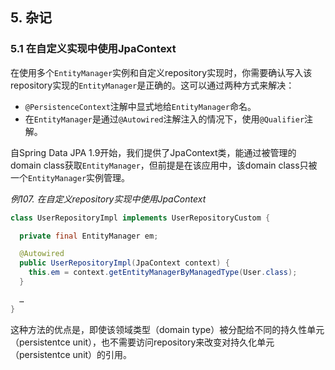 ## 5. 杂记

### 5.1 在自定义实现中使用JpaContext

在使用多个`EntityManager`实例和自定义repository实现时，你需要确认写入该repository实现的`EntityManager`是正确的。这可以通过两种方式来解决：

* `@PersistenceContext`注解中显式地给`EntityManager`命名。
* 在`EntityManager`是通过`@Autowired`注解注入的情况下，使用`@Qualifier`注解。

自Spring Data JPA 1.9开始，我们提供了JpaContext类，能通过被管理的domain class获取`EntityManager`，但前提是在该应用中，该domain class只被一个`EntityManager`实例管理。

_例107. 在自定义repository实现中使用JpaContext_

```java
class UserRepositoryImpl implements UserRepositoryCustom {

  private final EntityManager em;

  @Autowired
  public UserRepositoryImpl(JpaContext context) {
    this.em = context.getEntityManagerByManagedType(User.class);
  }

  …
}
```

这种方法的优点是，即使该领域类型（domain type）被分配给不同的持久性单元（persistentce unit），也不需要访问repository来改变对持久化单元（persistentce unit）的引用。